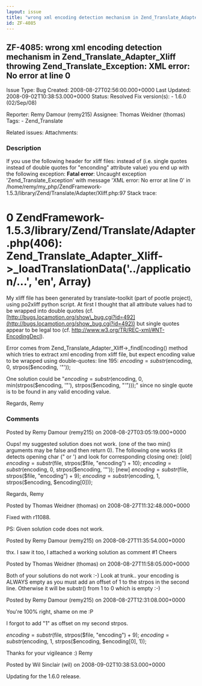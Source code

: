 ```yaml
---
layout: issue
title: "wrong xml encoding detection mechanism in Zend_Translate_Adapter_Xliff throwing Zend_Translate_Exception: XML error: No error at line 0"
id: ZF-4085
---
```


ZF-4085: wrong xml encoding detection mechanism in Zend\_Translate\_Adapter\_Xliff throwing Zend\_Translate\_Exception: XML error: No error at line 0
-----------------------------------------------------------------------------------------------------------------------------------------------------

 Issue Type: Bug Created: 2008-08-27T02:56:00.000+0000 Last Updated: 2008-09-02T10:38:53.000+0000 Status: Resolved Fix version(s): - 1.6.0 (02/Sep/08)
 
 Reporter:  Remy Damour (remy215)  Assignee:  Thomas Weidner (thomas)  Tags: - Zend\_Translate
 
 Related issues: 
 Attachments: 
### Description

If you use the following header for xliff files: <?xml version='1.0' encoding='utf-8'?> instead of <?xml version="1.0" encoding="utf-8"?> (i.e. single quotes instead of double quotes for "enconding" attribute value) you end up with the following exception: **Fatal error**: Uncaught exception 'Zend\_Translate\_Exception' with message 'XML error: No error at line 0' in /home/remy/my\_php/ZendFramework-1.5.3/library/Zend/Translate/Adapter/Xliff.php:97 Stack trace:

0 ZendFramework-1.5.3/library/Zend/Translate/Adapter.php(406): Zend\_Translate\_Adapter\_Xliff->\_loadTranslationData('../application/...', 'en', Array)
========================================================================================================================================================

My xliff file has been generated by translate-toolkit (part of pootle project), using po2xliff python script. At first I thought that all attribute values had to be wrapped into double quotes (cf. [http://bugs.locamotion.org/show\_bug.cgi?id=492](http://bugs.locamotion.org/show_bug.cgi?id=492)) but single quotes appear to be legal too (cf. <http://www.w3.org/TR/REC-xml/#NT-EncodingDecl>).

Error comes from Zend\_Translate\_Adapter\_Xliff->\_findEncoding() method which tries to extract xml encoding from xliff file, but expect encoding value to be wrapped using double-quotes: line 195: $encoding = substr($encoding, 0, strpos($encoding, '"'));

One solution could be "$encoding = substr($encoding, 0, min(strpos($encoding, '"'), strpos($encoding, "'")));" since no single quote is to be found in any valid encoding value.

Regards, Remy

 

 

### Comments

Posted by Remy Damour (remy215) on 2008-08-27T03:05:19.000+0000

Oups! my suggested solution does not work. (one of the two min() arguments may be false and then return 0). The following one works (it detects opening char (" or ') and look for corresponding closing one): [old] $encoding = substr($file, strpos($file, "encoding") + 10); $encoding = substr($encoding, 0, strpos($encoding, '"')); [new] $encoding = substr($file, strpos($file, "encoding") + 9); $encoding = substr($encoding, 1, strpos($encoding, $encoding[0]));

Regards, Remy

 

 

Posted by Thomas Weidner (thomas) on 2008-08-27T11:32:48.000+0000

Fixed with r11088.

PS: Given solution code does not work.

 

 

Posted by Remy Damour (remy215) on 2008-08-27T11:35:54.000+0000

thx. I saw it too, I attached a working solution as comment #1 Cheers

 

 

Posted by Thomas Weidner (thomas) on 2008-08-27T11:58:05.000+0000

Both of your solutions do not work :-) Look at trunk.. your encoding is ALWAYS empty as you must add an offset of 1 to the strpos in the second line. Otherwise it will be substr() from 1 to 0 which is empty :-)

 

 

Posted by Remy Damour (remy215) on 2008-08-27T12:31:08.000+0000

You're 100% right, shame on me :P

I forgot to add "1" as offset on my second strpos.

$encoding = substr($file, strpos($file, "encoding") + 9); $encoding = substr($encoding, 1, strpos($encoding, $encoding[0], 1));

Thanks for your vigileance :) Remy

 

 

Posted by Wil Sinclair (wil) on 2008-09-02T10:38:53.000+0000

Updating for the 1.6.0 release.

 

 